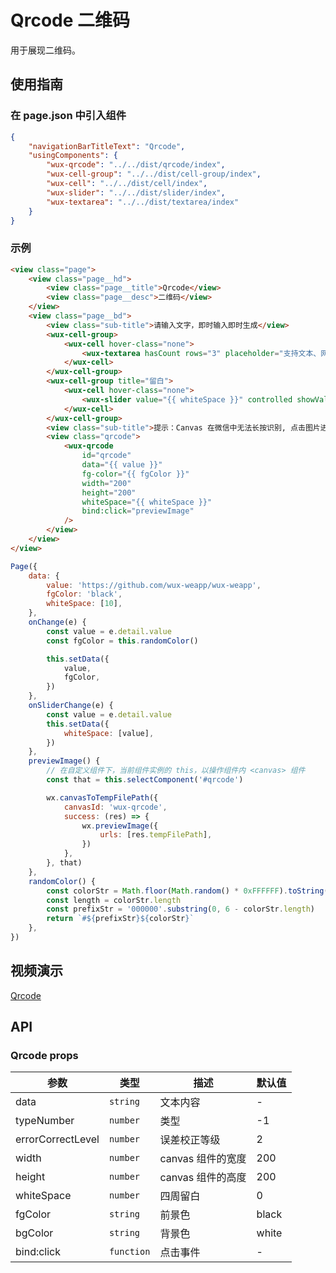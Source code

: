 # Qrcode 二维码

用于展现二维码。

## 使用指南

### 在 page.json 中引入组件

```json
{
    "navigationBarTitleText": "Qrcode",
    "usingComponents": {
        "wux-qrcode": "../../dist/qrcode/index",
        "wux-cell-group": "../../dist/cell-group/index",
        "wux-cell": "../../dist/cell/index",
        "wux-slider": "../../dist/slider/index",
        "wux-textarea": "../../dist/textarea/index"
    }
}
```

### 示例

```html
<view class="page">
    <view class="page__hd">
        <view class="page__title">Qrcode</view>
        <view class="page__desc">二维码</view>
    </view>
    <view class="page__bd">
        <view class="sub-title">请输入文字，即时输入即时生成</view>
        <wux-cell-group>
            <wux-cell hover-class="none">
                <wux-textarea hasCount rows="3" placeholder="支持文本、网址和电子邮箱" maxlength="300" value="{{ value }}" controlled bind:change="onChange" />
            </wux-cell>
        </wux-cell-group>
        <wux-cell-group title="留白">
            <wux-cell hover-class="none">
                <wux-slider value="{{ whiteSpace }}" controlled showValue showMark step="10" min="0" max="20" bind:change="onSliderChange" />
            </wux-cell>
        </wux-cell-group>
        <view class="sub-title">提示：Canvas 在微信中无法长按识别, 点击图片进入保存页面长按图片可以保存</view>
        <view class="qrcode">
            <wux-qrcode
                id="qrcode"
                data="{{ value }}"
                fg-color="{{ fgColor }}"
                width="200"
                height="200"
                whiteSpace="{{ whiteSpace }}"
                bind:click="previewImage"
            />
        </view>
    </view>
</view>
```

```js
Page({
    data: {
        value: 'https://github.com/wux-weapp/wux-weapp',
        fgColor: 'black',
        whiteSpace: [10],
    },
    onChange(e) {
        const value = e.detail.value
        const fgColor = this.randomColor()

        this.setData({
            value,
            fgColor,
        })
    },
    onSliderChange(e) {
        const value = e.detail.value
        this.setData({
            whiteSpace: [value],
        })
    },
    previewImage() {
        // 在自定义组件下，当前组件实例的 this，以操作组件内 <canvas> 组件
        const that = this.selectComponent('#qrcode')

        wx.canvasToTempFilePath({
            canvasId: 'wux-qrcode',
            success: (res) => {
                wx.previewImage({
                    urls: [res.tempFilePath],
                })
            },
        }, that)
    },
    randomColor() {
        const colorStr = Math.floor(Math.random() * 0xFFFFFF).toString(16).toUpperCase()
        const length = colorStr.length
        const prefixStr = '000000'.substring(0, 6 - colorStr.length)
        return `#${prefixStr}${colorStr}`
    },
})
```

## 视频演示

[Qrcode](./_media/qrcode.mp4 ':include :type=iframe width=375px height=667px')

## API

### Qrcode props

| 参数 | 类型 | 描述 | 默认值 |
| --- | --- | --- | --- |
| data | `string` | 文本内容 | - |
| typeNumber | `number` | 类型 | -1 |
| errorCorrectLevel | `number` | 误差校正等级 | 2 |
| width | `number` | canvas 组件的宽度 | 200 |
| height | `number` | canvas 组件的高度 | 200 |
| whiteSpace | `number` | 四周留白 | 0 |
| fgColor | `string` | 前景色 | black |
| bgColor | `string` | 背景色 | white |
| bind:click | `function` | 点击事件 | - |
